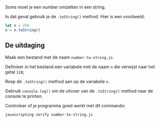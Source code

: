 Soms moet je een number omzetten in een string.

In dat geval gebruik je de `.toString()` method. Hier is een voorbeeld:

```js
let n = 256
n = n.toString()
```

## De uitdaging

Maak een bestand met de naam `number-to-string.js`.

Definieer in het bestand een variabele met de naam `n` die verwijst naar het getal `128`;

Roep de `.toString()` method aan op de variabele `n`.

Gebruik `console.log()` om de uitvoer van de `.toString()` method naar de console te printen.

Controleer of je programma goed werkt met dit commando:

```bash
javascripting verify number-to-string.js
```
